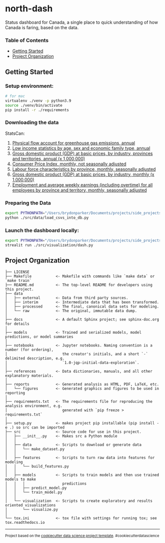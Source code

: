 north-dash
==============================

Status dashboard for Canada, a single place to quick understanding of how Canada is faring, based on the data.

### Table of Contents
- [Getting Started](#getting-started)
- [Project Organization](#project-organization)

## Getting Started

### Setup environment:
```sh
# for mac
virtualenv ./venv -p python3.9
source ./venv/bin/activate
pip install -r ./requirements
```

### Downloading the data

StatsCan:
1. [Physical flow account for greenhouse gas emissions, annual](https://www150.statcan.gc.ca/t1/tbl1/en/tv.action?pid=3810009701)
2. [Low income statistics by age, sex and economic family type, annual](https://www150.statcan.gc.ca/t1/tbl1/en/tv.action?pid=1110013501)
3. [Gross domestic product (GDP) at basic prices, by industry, provinces and territories, annual (x 1,000,000)](https://www150.statcan.gc.ca/t1/tbl1/en/tv.action?pid=3610040201)
4. [Consumer Price Index, monthly, not seasonally adjusted](https://www150.statcan.gc.ca/t1/tbl1/en/tv.action?pid=1810000401)
5. [Labour force characteristics by province, monthly, seasonally adjusted](https://www150.statcan.gc.ca/t1/tbl1/en/tv.action?pid=1410028703)
6. [Gross domestic product (GDP) at basic prices, by industry, monthly (x 1,000,000)](https://www150.statcan.gc.ca/t1/tbl1/en/tv.action?pid=3610043401)
7. [Employment and average weekly earnings (including overtime) for all employees by province and territory, monthly, seasonally adjusted](https://www150.statcan.gc.ca/t1/tbl1/en/tv.action?pid=1410022301&pickMembers%5B0%5D=2.2&pickMembers%5B1%5D=3.1&cubeTimeFrame.startMonth=07&cubeTimeFrame.startYear=2021&cubeTimeFrame.endMonth=11&cubeTimeFrame.endYear=2021&referencePeriods=20210701%2C20211101)

### Preparing the Data
```sh
export PYTHONPATH="/Users/brydonparker/Documents/projects/side_projects/north-dash" # change to top of this repo 
python ./src/data/load_csvs_into_db.py

```

### Launch the dashboard locally:
```sh
export PYTHONPATH="/Users/brydonparker/Documents/projects/side_projects/north-dash" # change to top of this repo on your mac
strealit run ./src/visualization/dash.py
```

## Project Organization

    ├── LICENSE
    ├── Makefile           <- Makefile with commands like `make data` or `make train`
    ├── README.md          <- The top-level README for developers using this project.
    ├── data
    │   ├── external       <- Data from third party sources.
    │   ├── interim        <- Intermediate data that has been transformed.
    │   ├── processed      <- The final, canonical data sets for modeling.
    │   └── raw            <- The original, immutable data dump.
    │
    ├── docs               <- A default Sphinx project; see sphinx-doc.org for details
    │
    ├── models             <- Trained and serialized models, model predictions, or model summaries
    │
    ├── notebooks          <- Jupyter notebooks. Naming convention is a number (for ordering),
    │                         the creator's initials, and a short `-` delimited description, e.g.
    │                         `1.0-jqp-initial-data-exploration`.
    │
    ├── references         <- Data dictionaries, manuals, and all other explanatory materials.
    │
    ├── reports            <- Generated analysis as HTML, PDF, LaTeX, etc.
    │   └── figures        <- Generated graphics and figures to be used in reporting
    │
    ├── requirements.txt   <- The requirements file for reproducing the analysis environment, e.g.
    │                         generated with `pip freeze > requirements.txt`
    │
    ├── setup.py           <- makes project pip installable (pip install -e .) so src can be imported
    ├── src                <- Source code for use in this project.
    │   ├── __init__.py    <- Makes src a Python module
    │   │
    │   ├── data           <- Scripts to download or generate data
    │   │   └── make_dataset.py
    │   │
    │   ├── features       <- Scripts to turn raw data into features for modeling
    │   │   └── build_features.py
    │   │
    │   ├── models         <- Scripts to train models and then use trained models to make
    │   │   │                 predictions
    │   │   ├── predict_model.py
    │   │   └── train_model.py
    │   │
    │   └── visualization  <- Scripts to create exploratory and results oriented visualizations
    │       └── visualize.py
    │
    └── tox.ini            <- tox file with settings for running tox; see tox.readthedocs.io


--------

<p><small>Project based on the <a target="_blank" href="https://drivendata.github.io/cookiecutter-data-science/">cookiecutter data science project template</a>. #cookiecutterdatascience</small></p>
